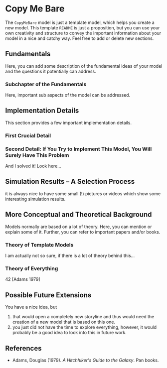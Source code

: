 # Copy Me Bare

The `CopyMeBare` model is just a template model, which helps you create a new model. This template `README` is just a proposition, but you can use your own creativity and structure to convey the important information about your model in a nice and catchy way. Feel free to add or delete new sections.

## Fundamentals

Here, you can add some description of the fundamental ideas of your model and the questions it potentially can address.

### Subchapter of the Fundamentals

Here, important sub aspects of the model can be addressed.

## Implementation Details

This section provides a few important implementation details.

### First Crucial Detail

### Second Detail: If You Try to Implement This Model, You Will Surely Have This Problem

And I solved it! Look here...

## Simulation Results – A Selection Process

it is always nice to have some small (!) pictures or videos which show some interesting simulation results.

## More Conceptual and Theoretical Background

Models normally are based on a lot of theory. Here, you can mention or explain some of it. Further, you can refer to important papers and/or books.

### Theory of Template Models

I am actually not so sure, if there is a lot of theory behind this...

### Theory of Everything

42 [Adams 1979]

## Possible Future Extensions

You have a nice idea, but
1. that would open a completely new storyline and thus would need the creation of a new model that is based on this one.
2. you just did not have the time to explore everything, however, it would probably be a good idea to look into this in future work.

## References
- Adams, Douglas (1979). _A Hitchhiker's Guide to the Galaxy_. Pan books.